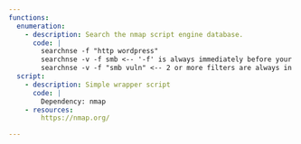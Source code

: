 ```yaml
---
functions:
  enumeration:
    - description: Search the nmap script engine database.
      code: |
        searchnse -f "http wordpress"
        searchnse -v -f smb <-- '-f' is always immediately before your filters
        searchnse -v -f "smb vuln" <-- 2 or more filters are always in quotes
  script:
    - description: Simple wrapper script
      code: |
        Dependency: nmap
    - resources:
        https://nmap.org/

---
```

